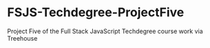 # FSJS-Techdegree-ProjectFive
Project Five of the Full Stack JavaScript Techdegree course work via Treehouse
